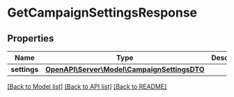 # GetCampaignSettingsResponse

## Properties
Name | Type | Description | Notes
------------ | ------------- | ------------- | -------------
**settings** | [**OpenAPI\Server\Model\CampaignSettingsDTO**](CampaignSettingsDTO.md) |  | [optional] 

[[Back to Model list]](../README.md#documentation-for-models) [[Back to API list]](../README.md#documentation-for-api-endpoints) [[Back to README]](../README.md)


